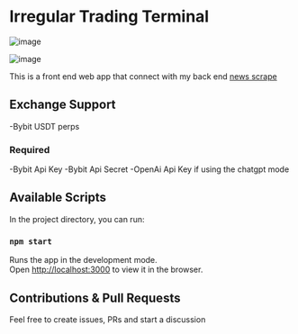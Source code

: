 # Irregular Trading Terminal

![image](https://github.com/xatxay/trading-terminal/assets/29783278/abf4f3a8-b3fe-44cd-89c4-796dbb180b0d)

![image](https://github.com/xatxay/trading-terminal/assets/29783278/bf319e69-b1a2-4828-9bb3-2338001378bf)


This is a front end web app that connect with my back end [news scrape](https://github.com/xatxay/newsscrape)

## Exchange Support

-Bybit USDT perps

### Required

-Bybit Api Key
-Bybit Api Secret
-OpenAi Api Key if using the chatgpt mode

## Available Scripts

In the project directory, you can run:

### `npm start`

Runs the app in the development mode.\
Open [http://localhost:3000](http://localhost:3000) to view it in the browser.

## Contributions & Pull Requests

Feel free to create issues, PRs and start a discussion
